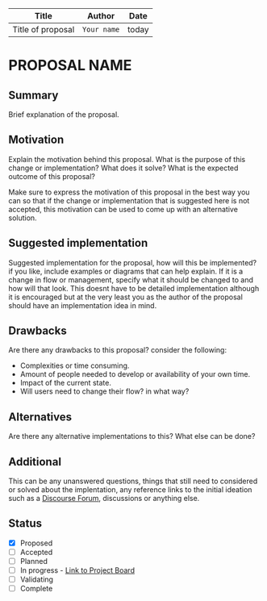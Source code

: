 | Title | Author | Date |
| --- | --- | --- |
| Title of proposal | `Your name` | today |

# PROPOSAL NAME

## Summary

Brief explanation of the proposal.

## Motivation

Explain the motivation behind this proposal. What is the purpose of this change or implementation? What does it solve? What is the expected outcome of this proposal?

Make sure to express the motivation of this proposal in the best way you can so that if the change or implementation that is suggested here is not accepted, this motivation can be used to come up with an alternative solution.

## Suggested implementation

Suggested implementation for the proposal, how will this be implemented? if you like, include examples or diagrams that can help explain. If it is a change in flow or management, specify what it should be changed to and how will that look. This doesnt have to be detailed implementation although it is encouraged but at the very least you as the author of the proposal should have an implementation idea in mind.

## Drawbacks

Are there any drawbacks to this proposal? consider the following:

- Complexities or time consuming.
- Amount of people needed to develop or availability of your own time.
- Impact of the current state.
- Will users need to change their flow? in what way?

## Alternatives

Are there any alternative implementations to this? What else can be done?

## Additional

This can be any unanswered questions, things that still need to considered or solved about the implentation, any reference links to the initial ideation such as a [Discourse Forum](https://forum.theodinproject.com/c/sprints), discussions or anything else.

## Status
- [x] Proposed
- [ ] Accepted
- [ ] Planned
- [ ] In progress - [Link to Project Board](https;//github.com)
- [ ] Validating
- [ ] Complete
